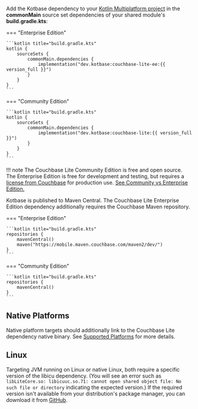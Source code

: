 Add the Kotbase dependency to your [Kotlin Multiplatform project](
https://kotlinlang.org/docs/multiplatform-mobile-getting-started.html) in the **commonMain** source set dependencies of
your shared module's **build.gradle.kts**:

=== "Enterprise Edition"

    ```kotlin title="build.gradle.kts"
    kotlin {
        sourceSets {
            commonMain.dependencies {
                implementation("dev.kotbase:couchbase-lite-ee:{{ version_full }}")
            }
        }
    }
    ```

=== "Community Edition"

    ```kotlin title="build.gradle.kts"
    kotlin {
        sourceSets {
            commonMain.dependencies {
                implementation("dev.kotbase:couchbase-lite:{{ version_full }}")
            }
        }
    }
    ```

!!! note
    The Couchbase Lite Community Edition is free and open source. The Enterprise Edition is free for development and
    testing, but requires a [license from Couchbase](https://www.couchbase.com/pricing/#couchbase-mobile) for production
    use. [See Community vs Enterprise Edition.](https://www.couchbase.com/products/editions/mobile/)

Kotbase is published to Maven Central. The Couchbase Lite Enterprise Edition dependency additionally requires the
Couchbase Maven repository.

=== "Enterprise Edition"

    ```kotlin title="build.gradle.kts"
    repositories {
        mavenCentral()
        maven("https://mobile.maven.couchbase.com/maven2/dev/")
    }
    ```

=== "Community Edition"

    ```kotlin title="build.gradle.kts"
    repositories {
        mavenCentral()
    }
    ```

## Native Platforms

Native platform targets should additionally link to the Couchbase Lite dependency native binary. See [Supported
Platforms](platforms.md) for more details.

## Linux

Targeting JVM running on Linux or native Linux, both require a specific version of the libicu dependency. (You will see
an error such as `libLiteCore.so: libicuuc.so.71: cannot open shared object file: No such file or directory` indicating
the expected version.) If the required version isn't available from your distribution's package manager, you can
download it from [GitHub](https://github.com/unicode-org/icu/releases).
